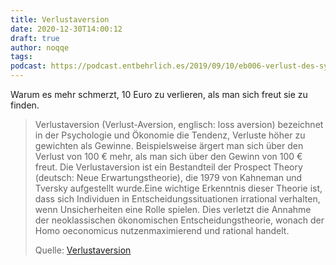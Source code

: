 ```yaml
---
title: Verlustaversion
date: 2020-12-30T14:00:12
draft: true
author: noqqe
tags:
podcast: https://podcast.entbehrlich.es/2019/09/10/eb006-verlust-des-synthetischen-gummis/
---
```


Warum es mehr schmerzt, 10 Euro zu verlieren, als man sich freut sie zu
finden.

> Verlustaversion (Verlust-Aversion, englisch: loss aversion) bezeichnet in der
> Psychologie und Ökonomie die Tendenz, Verluste höher zu gewichten als Gewinne.
> Beispielsweise ärgert man sich über den Verlust von 100 € mehr, als man sich
> über den Gewinn von 100 € freut. Die Verlustaversion ist ein Bestandteil der
> Prospect Theory (deutsch: Neue Erwartungstheorie), die 1979 von Kahneman und
> Tversky aufgestellt wurde.Eine wichtige Erkenntnis dieser Theorie ist, dass
> sich Individuen in Entscheidungssituationen irrational verhalten, wenn
> Unsicherheiten eine Rolle spielen. Dies verletzt die Annahme der
> neoklassischen ökonomischen Entscheidungstheorie, wonach der Homo oeconomicus
> nutzenmaximierend und rational handelt.
>
> Quelle: [Verlustaversion](https://de.wikipedia.org/wiki/Verlustaversion)
